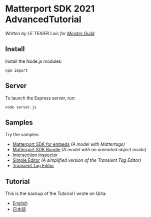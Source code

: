 # Matterport SDK 2021 AdvancedTutorial
_Written by LE TEXIER Loic for [Meister Guild](https://m-gild.com)_

## Install
Install the Node.js modules:

```
npm import
```
## Server
To launch the Express server, run:

```
node server.js
```
## Samples
Try the samples:

- [Matterport SDK for embeds](https://localhost:8000) _(A model with Mattertags)_
- [Matterport SDK Bundle](https://localhost:8000/bundle) _(A model with an animated object inside)_
- [Intersection Inspector](https://localhost:8000/inspector)
- [Simple Editor](https://localhost:8000/editor) _(A simplified version of the Transient Tag Editor)_
- [Transient Tag Editor](https://localhost:8000/editor-full)

## Tutorial
This is the backup of the Tutorial I wrote on Qiita:

- [English](tutorial.md)
- [日本語](チュートリアル.md)